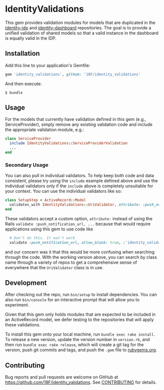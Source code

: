 # IdentityValidations

This gem provides validation modules for models that are duplicated in the [identity-idp][idp] and [identity-dashboard][dashboard] repositories. The goal is to provide a unified validation of shared models so that a valid instance in the dashboard is equally valid in the IDP.

[idp]: https://github.com/18F/identity-idp
[dashboard]: https://github.com/18f/identity-dashboard

## Installation

Add this line to your application's Gemfile:

```ruby
gem 'identity_validations', github: '18F/identity_validations'
```

And then execute:

    $ bundle

## Usage

For the models that currently have validation defined in this gem (e.g., ServiceProvider), simply remove any existing validation code and include the appropriate validation module, e.g.:

```ruby
class ServiceProvider
  include IdentityValidations::ServiceProviderValidation
  ...
end
```

### Secondary Usage

You can also pull in individual validators. To help keep both code and data consistent, please try using the `include` example defined above and use the individual validators only if the `include` above is completely unsuitable for your context. You can use the individual validators like so:

```ruby
class SetupStep < ActiveRecord::Model
  validates_with IdentityValidations::UriValidator, attribute: :push_notification_url
end
```

These validators accept a custom option, `attribute:` instead of using the Rails `validate :push_notification_url, ...` because that would require applications using this gem to use code like

```ruby
  # Don't do this. It won't work
  validate :push_notification_url, allow_blank: true, :'identity_validations/uri' => true
```

and our concern was it that this would be more confusing when searching through the code. With the working version above, you can search by class name through a variety of repos to get a comprehensive sense of everywhere that the `UriValidator` class is in use.

## Development

After checking out the repo, run `bin/setup` to install dependencies. You can also run `bin/console` for an interactive prompt that will allow you to experiment.

Given that this gem only holds modules that are expected to be included in an ActiveRecord model, we defer testing to the repositories that will apply these validations.

To install this gem onto your local machine, run `bundle exec rake install`. To release a new version, update the version number in `version.rb`, and then run `bundle exec rake release`, which will create a git tag for the version, push git commits and tags, and push the `.gem` file to [rubygems.org](https://rubygems.org).

## Contributing

Bug reports and pull requests are welcome on GitHub at https://github.com/18F/identity_validations. See [CONTRIBUTING][contributing] for details.

[contributing]: https://github.com/18F/identity_validations/blob/master/CONTRIBUTING.md
